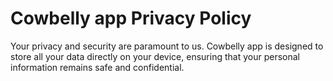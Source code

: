 # Cowbelly app Privacy Policy

Your privacy and security are paramount to us. Cowbelly app is designed to store all your data directly on your device, ensuring that your personal information remains safe and confidential.
